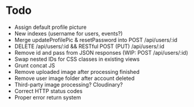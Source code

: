 # Todo

* Assign default profile picture
* New indexes (username for users, events?)
* Merge updateProfilePic & resetPassword into POST /api/users/:id
* DELETE /api/users/:id && RESTful POST (PUT) /api/users/:id
* Remove id and pass from JSON responses (WIP: POST /api/users/:id)
* Swap nested IDs for CSS classes in existing views
* Grunt concat JS
* Remove uploaded image after processing finished
* Remove user image folder after account deleted
* Third-party image processing? Cloudinary?
* Correct HTTP status codes
* Proper error return system
